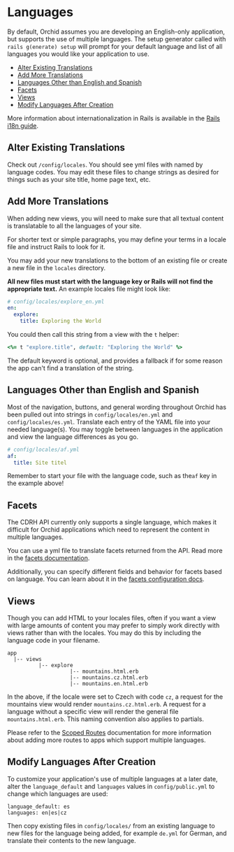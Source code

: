 # Languages

By default, Orchid assumes you are developing an English-only application, but
supports the use of multiple languages. The setup generator called with `rails
g(enerate) setup` will prompt for your default language and list of all
languages you would like your application to use.

- [Alter Existing Translations](#alter-existing-translations)
- [Add More Translations](#add-more-translations)
- [Languages Other than English and Spanish](#languages-other-than-english-and-spanish)
- [Facets](#translating-facets)
- [Views](#views)
- [Modify Languages After Creation](#modify-languages-after-creation)

More information about internationalization in Rails is available in the
[Rails i18n guide](https://guides.rubyonrails.org/i18n.html).

## Alter Existing Translations

Check out `/config/locales`. You should see yml files with named by language
codes. You may edit these files to change strings as desired for things such as
your site title, home page text, etc.

## Add More Translations

When adding new views, you will need to make sure that all textual content is
translatable to all the languages of your site.

For shorter text or simple paragraphs, you may define your terms in a locale
file and instruct Rails to look for it.

You may add your new translations to the bottom of an existing file or create a
new file in the `locales` directory.

**All new files must start with the language key or Rails will not find the
appropriate text.** An example locales file might look like:

```yaml
# config/locales/explore_en.yml
en:
  explore:
    title: Exploring the World
```

You could then call this string from a view with the `t` helper:

```ruby
<%= t "explore.title", default: "Exploring the World" %>
```

The default keyword is optional, and provides a fallback if for some reason
the app can't find a translation of the string.

## Languages Other than English and Spanish

Most of the navigation, buttons, and general wording throughout Orchid has been
pulled out into strings in `config/locales/en.yml` and `config/locales/es.yml`.
Translate each entry of the YAML file into your needed language(s).
You may toggle between languages in the application and view the
language differences as you go.

```yaml
# config/locales/af.yml
af:
  title: Site titel
```

Remember to start your file with the language code, such as the`af` key in the example above!

## Facets

The CDRH API currently only supports a single language, which makes it difficult
for Orchid applications which need to represent the content in multiple languages.

You can use a yml file to translate facets returned from the API. Read more in the [facets documentation](/docs/facets.md#translations).

Additionally, you can specify different fields and behavior for facets based on
language. You can learn about it in the
[facets configuration docs](/docs/facets.md#configuration).

## Views

Though you can add HTML to your locales files, often if you want a view with
large amounts of content you may prefer to simply work directly with views
rather than with the locales. You may do this by including the language code in
your filename.

```
app
  |-- views
          |-- explore
                    |-- mountains.html.erb
                    |-- mountains.cz.html.erb
                    |-- mountains.en.html.erb
```

In the above, if the locale were set to Czech with code `cz`, a request for the
mountains view would render `mountains.cz.html.erb`. A request for a language
without a specific view will render the general file `mountains.html.erb`. This
naming convention also applies to partials.

Please refer to the [Scoped Routes](/docs/routes.md#scoped-routes)
documentation for more information about adding more routes to apps which
support multiple languages.

## Modify Languages After Creation

To customize your application's use of multiple languages at a later date, alter
the `language_default` and `languages` values in `config/public.yml` to change
which languages are used:

```
language_default: es
languages: en|es|cz
```

Then copy existing files in `config/locales/` from an existing
language to new files for the language being added, for example `de.yml` for
German, and translate their contents to the new language.
